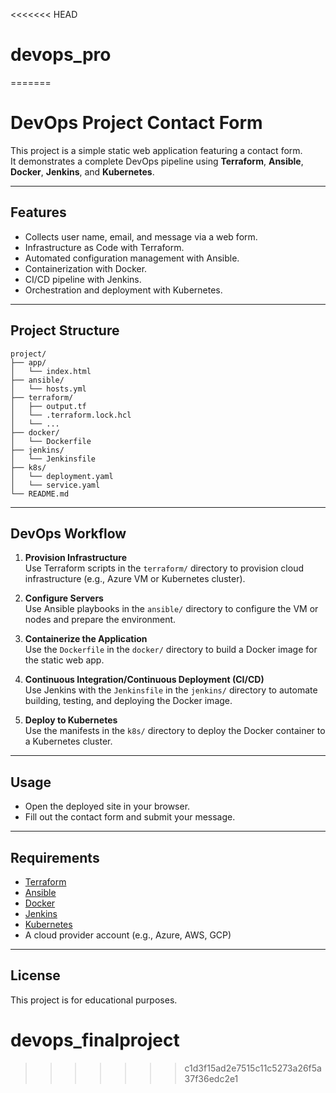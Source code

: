 <<<<<<< HEAD
# devops_pro
=======
# DevOps Project Contact Form

This project is a simple static web application featuring a contact form.  
It demonstrates a complete DevOps pipeline using **Terraform**, **Ansible**, **Docker**, **Jenkins**, and **Kubernetes**.

---

## Features

- Collects user name, email, and message via a web form.
- Infrastructure as Code with Terraform.
- Automated configuration management with Ansible.
- Containerization with Docker.
- CI/CD pipeline with Jenkins.
- Orchestration and deployment with Kubernetes.

---

## Project Structure

```
project/
├── app/
│   └── index.html
├── ansible/
│   └── hosts.yml
├── terraform/
│   ├── output.tf
│   └── .terraform.lock.hcl
│   └── ...
├── docker/
│   └── Dockerfile
├── jenkins/
│   └── Jenkinsfile
├── k8s/
│   └── deployment.yaml
│   └── service.yaml
└── README.md
```

---

## DevOps Workflow

1. **Provision Infrastructure**  
   Use Terraform scripts in the `terraform/` directory to provision cloud infrastructure (e.g., Azure VM or Kubernetes cluster).

2. **Configure Servers**  
   Use Ansible playbooks in the `ansible/` directory to configure the VM or nodes and prepare the environment.

3. **Containerize the Application**  
   Use the `Dockerfile` in the `docker/` directory to build a Docker image for the static web app.

4. **Continuous Integration/Continuous Deployment (CI/CD)**  
   Use Jenkins with the `Jenkinsfile` in the `jenkins/` directory to automate building, testing, and deploying the Docker image.

5. **Deploy to Kubernetes**  
   Use the manifests in the `k8s/` directory to deploy the Docker container to a Kubernetes cluster.

---

## Usage

- Open the deployed site in your browser.
- Fill out the contact form and submit your message.

---

## Requirements

- [Terraform](https://www.terraform.io/)
- [Ansible](https://www.ansible.com/)
- [Docker](https://www.docker.com/)
- [Jenkins](https://www.jenkins.io/)
- [Kubernetes](https://kubernetes.io/)
- A cloud provider account (e.g., Azure, AWS, GCP)

---

## License

This project is for educational purposes.
# devops_finalproject
>>>>>>> c1d3f15ad2e7515c11c5273a26f5a37f36edc2e1
